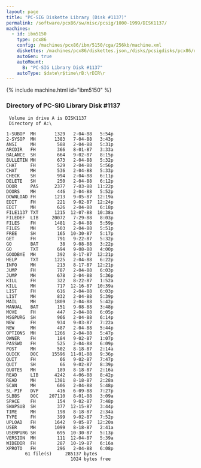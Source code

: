 ```yaml
---
layout: page
title: "PC-SIG Diskette Library (Disk #1137)"
permalink: /software/pcx86/sw/misc/pcsig/1000-1999/DISK1137/
machines:
  - id: ibm5150
    type: pcx86
    config: /machines/pcx86/ibm/5150/cga/256kb/machine.xml
    diskettes: /machines/pcx86/diskettes.json,/disks/pcsigdisks/pcx86/diskettes.json
    autoGen: true
    autoMount:
      B: "PC-SIG Library Disk #1137"
    autoType: $date\r$time\rB:\rDIR\r
---
```


{% include machine.html id="ibm5150" %}

### Directory of PC-SIG Library Disk #1137

     Volume in drive A is DISK1137
     Directory of A:\

    1-SUBOP  MH       1329   2-04-88   5:54p
    2-SYSOP  MH       1383   7-04-88   3:43p
    ANSI     MH        588   2-04-88   5:31p
    ARCDIR   FH        366   8-01-87   3:33a
    BALANCE  SH        664   9-02-87   8:15p
    BULLETIN MH        673   2-04-88   5:32p
    CHAT     FH        529   2-04-88   5:56p
    CHAT     MH        536   2-04-88   5:33p
    CHECK    SH        994   2-04-88   6:11p
    DELETE   SH        250   2-04-88   6:12p
    DOOR     PAS      2377   7-03-88  11:22p
    DOORS    MH        446   2-04-88   5:52p
    DOWNLOAD FH       1213   9-05-87  12:19a
    EDIT     FH        221   9-02-87  12:24p
    EDIT     MH        626   2-04-88   6:18p
    FILE1137 TXT      1215  12-07-88  10:38a
    FILEDEF  LIB     20072   7-29-88   8:03p
    FILES    FH       1481   2-04-88   5:59p
    FILES    MH        503   2-04-88   5:51p
    FREE     SH        165  10-30-87   5:17p
    GET      FH        791   9-22-87   5:32p
    GO       BAT        38   9-08-88   3:22p
    GO       TXT       694   9-08-88   4:00p
    GOODBYE  MH        392   8-17-87  12:21p
    HELP     TXT      1225   2-04-88   6:22p
    INFO     MH        213   8-17-87  12:21p
    JUMP     FH        787   2-04-88   6:03p
    JUMP     MH        678   2-04-88   5:36p
    KILL     FH        322   8-22-87   1:52a
    KILL     MH        717  12-16-87  10:39a
    LIST     FH        616   2-04-88   6:03p
    LIST     MH        832   2-04-88   5:39p
    MAIL     MH       1809   2-04-88   5:42p
    MANUAL   BAT       151   9-08-88   3:48p
    MOVE     FH        447   2-04-88   6:05p
    MSGPURG  SH        966   2-04-88   6:14p
    NEW      FH        934   9-03-87   7:22a
    NEW      MH        487   2-04-88   5:44p
    OPTIONS  MH       1266   2-04-88   5:47p
    OWNER    FH        184   9-02-87   1:07p
    PASSWD   FH        525   2-04-88   6:09p
    POST     MH        502   8-18-87   2:14a
    QUICK    DOC     15596  11-01-88   9:36p
    QUIT     FH         66   9-02-87   7:47p
    QUIT     SH         66   9-02-87   8:39p
    QUOTES   MH        189   8-18-87   2:16a
    READ     LIB      4242   4-06-88   8:42p
    READ     MH       1381   8-18-87   2:28a
    SCAN     MH        606   2-04-88   5:48p
    SL-PIF   DVP       416   6-09-88   7:27p
    SLBBS    DOC    207110   8-01-88   3:09a
    SPACE    FH        154   9-02-87   7:48p
    SWAPSUB  SH        377  12-15-87   3:44p
    TIME     MH        198   8-18-87   2:34a
    TYPE     FH        399   9-02-87   7:52p
    UPLOAD   FH       1642   9-05-87  12:20a
    USER     MH       1099   8-18-87   2:41a
    USERPURG SH        695  10-30-87   5:13p
    VERSION  MH        111  12-04-87   5:39a
    WIDEDIR  FH        287  10-19-87   6:16a
    XPROTO   FH        296   2-04-88   6:08p
           61 file(s)     285137 bytes
                            1024 bytes free
